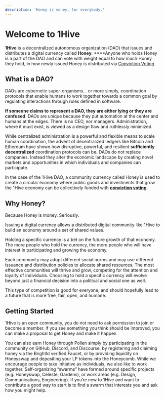 ```yaml
---
description: 'Honey is money, for everybody.'
---
```


# Welcome to 1Hive

**1Hive** is a decentralized autonomous organization \(DAO\) that issues and distributes a digital currency called **Honey**. ****Anyone who holds Honey is a part of the DAO and can vote with weight equal to how much Honey they hold, in how newly issued Honey is distributed via [Conviction Voting](projects/honey/).

## What is a DAO? <a id="what-is-a-dao"></a>

DAOs are cybernetic super-organisms… or more simply, coordination protocols that enable humans to work together towards a common goal by regulating interactions through rules defined in software.

**If someone claims to represent a DAO, they are either lying or they are confused**. DAOs are unique because they put automation at the center and humans at the edges. There is no CEO, nor managers. Administration, where it must exist, is viewed as a design flaw and ruthlessly minimized.

While centralized administration is a powerful and flexible means to scale human coordination, the advent of decentralized ledgers like Bitcoin and Ethereum have shown how disruptive, powerful, and resilient **sufficiently decentralized** coordination protocols can be. DAOs do not replace companies. Instead they alter the economic landscape by creating novel markets and opportunities in which individuals and companies can participate.

In the case of the 1Hive DAO, a community currency called Honey is used to create a circular economy where public goods and investments that grow the 1Hive economy can be collectively funded with [**conviction voting**](projects/honey/).

## Why Honey?

Because Honey is money. Seriously.

Issuing a digital currency allows a distributed digital community like 1Hive to build an economy around a set of shared values.

Holding a specific currency is a bet on the future growth of that economy. The more people who hold the currency, the more people who will have interest in participating and growing the economy.

Each community may adopt different social norms and may use different issuance and distribution policies to allocate shared resources. The most effective communities will thrive and grow, competing for the attention and loyalty of individuals. Choosing to hold a specific currency will evolve beyond just a financial decision into a political and social one as well.

This type of competition is good for everyone, and should hopefully lead to a future that is more free, fair, open, and humane.

## Getting Started <a id="getting-started"></a>

1Hive is an open community, you do not need to ask permission to join or become a member. If you see something you think should be improved, you can make a proposal to get Honey and make it happen.

You can also earn Honey through Pollen simply by participating in the community on GitHub, Discord, and Discourse, by registering and claiming honey via the BrightId verified Faucet, or by providing liquidity on Honeyswap and depositing your LP tokens into the Honeycomb. While we encourage people to take initiative as individuals, we also like to work together. Self-organizing “swarms” have formed around specific projects \(e.g. Honeyswap, Celeste, Gardens\), or work areas \(e.g. Design, Communications, Engineering\). If you’re new to 1Hive and want to contribute a good way to start is to find a swarm that interests you and ask how you might help.

